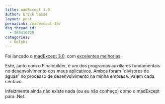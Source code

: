 ```yaml
---
title: madExcept 3.0
author: Erick Sasse
layout: post
permalink: /madexcept-30/
dsq_thread_id:
  - 269416725
categories:
  - Delphi
---
```

Foi lan&ccedil;ado o [madExcept 3.0][1], com [excelentes melhorias][2]. 

Este, junto com o Finalbuilder, &eacute; um dos programas auxiliares fundamentais no desenvolvimento dos meus aplicativos. Ambos foram &#8220;divisores de &aacute;guas&#8221; no processo de desenvolvimento na minha empresa. Valem cada centavo.

Infeizmente ainda n&atilde;o existe nada (ou eu n&atilde;o conhe&ccedil;o) como o madExcept para .Net.

 [1]: http://help.madshi.net/madExcept.htm
 [2]: http://help.madshi.net/madExceptWhatsNew.htm